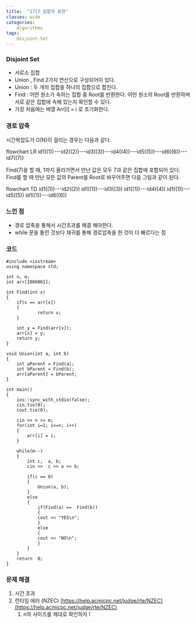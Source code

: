 ```yaml
---
title:  "1717 집합의 표현"
classes: wide
categories:
    Algorithms
tags:
    Disjoint-Set
---
```

### Disjoint Set

- 서로소 집합
- Union , Find 2가지 연산으로 구성되어이 있다.
- Union : 두 개의 집합을 하나의 집합으로 합친다.
- Find : 어떤 원소가 속하는 집합 중 Root를 반환한다. 어떤 원소의 Root를 반환하며 서로 같은 집합에 속해 있는지 확인할 수 있다.
- 가장 처음에는 배열 Arr[i] = i 로 초기화한다.

### 경로 압축

시간복잡도가 O(N)이 걸리는 경우는 다음과 같다.

<div class="mermaid"> 
flowchart LR
id1((1))---id2((2))---id3((3))---id4((4))---id5((5))---id6((6))---id7((7))
</div>

Find(7)을 할 때, 1까지 올라가면서 만난 값은 모두 7과 같은 집합에 포함되어 있다. Find를 할 때 만난 모든 값의 Parent를 Root로 바꾸어주면 다음 그림과 같이 된다.

<div class="mermaid"> 
flowchart TD
id1((1))---id2((2))
id1((1))---id3((3))
id1((1))---id4((4))
id1((1))---id5((5))
id1((1))---id6((6))
</div>

### 느낀 점

- 경로 압축을 통해서 시간초과를 해결 해야한다.
- while 문을 돌린 것보다 재귀를 통해 경로압축을 한 것이 더 빠르다는 점

### 코드

```
#include <iostream>
using namespace std;

int n, m;
int arr[1000001];

int Find(int x)
{
    if(x == arr[x])
    {
            return x;
    }

    int y = Find(arr[x]);
    arr[x] = y;
    return y;
}

void Union(int a, int b)
{
    int aParent = Find(a);
    int bParent = Find(b);
    arr[aParent] = bParent;
}

int main()
{
    ios::sync_with_stdio(false);
    cin.tie(0);
    cout.tie(0);
    
    cin >> n >> m;
    for(int i=1; i<=n; i++)
    {
        arr[i] = i;
    }

    while(m--)
    {
        int c,  a, b;
        cin >>  c >> a >> b;
    
        if(c == 0)
        {
            Union(a, b);
        }
        else
        {
            if(Find(a) ==  Find(b))
            {
            cout << "YES\n";
            }
            else
            {
            cout << "NO\n";
            }
        }
    }
    return  0;
}
```

### 문제 해결

1. 시간 초과
2. 런타임 에러 (NZEC) [https://help.acmicpc.net/judge/rte/NZEC](https://help.acmicpc.net/judge/rte/NZEC)
    1. n의 사이즈를 제대로 확인하자 !